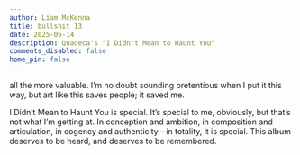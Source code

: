 ```yaml
---
author: Liam McKenna
title: bullshit 13
date: 2025-06-14
description: Quadeca's "I Didn't Mean to Haunt You"
comments_disabled: false
home_pin: false
---
```

all the more valuable. I’m no doubt sounding pretentious when I put it this way, but art like this saves people; it saved me.

I Didn’t Mean to Haunt You is special. It’s special to me, obviously, but that’s not what I’m getting at. In conception and ambition, in composition and articulation, in cogency and authenticity—in totality, it is special. This album deserves to be heard, and deserves to be remembered.

